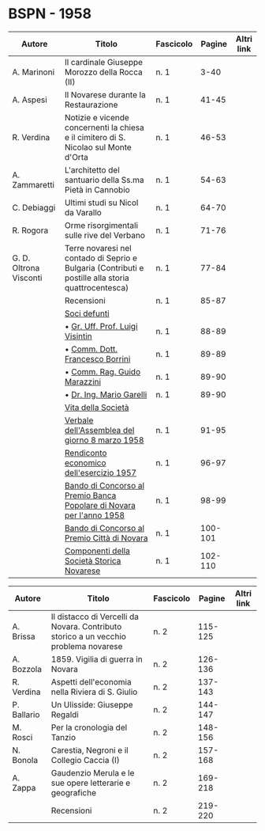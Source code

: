 # BSPN - 1958

| Autore                 | Titolo                                                                                                                | Fascicolo | Pagine  | Altri link |
|------------------------|-----------------------------------------------------------------------------------------------------------------------|-----------|---------|------------|
| A. Marinoni            | Il cardinale Giuseppe Morozzo della Rocca (II)                                                                        | n. 1      | 3-40    |            |
| A. Aspesi              | Il Novarese durante la Restaurazione                                                                                  | n. 1      | 41-45   |            |
| R. Verdina             | Notizie e vicende concernenti la chiesa e il cimitero di S. Nicolao sul Monte d'Orta                                  | n. 1      | 46-53   |            |
| A. Zammaretti          | L'architetto del santuario della Ss.ma Pietà in Cannobio                                                              | n. 1      | 54-63   |            |
| C. Debiaggi            | Ultimi studi su Nicol da Varallo                                                                                      | n. 1      | 64-70   |            |
| R. Rogora              | Orme risorgimentali sulle rive del Verbano                                                                            | n. 1      | 71-76   |            |
| G. D. Oltrona Visconti | Terre novaresi nel contado di Seprio e Bulgaria (Contributi e postille alla storia quattrocentesca)                   | n. 1      | 77-84   |            |
|                        | Recensioni                                                                                                            | n. 1      | 85-87   |            |
|                        | [Soci defunti](http://www.ssno.it/BSPNo/bspn_vita58.html#583)                                                         |           |         |            |
|                        | • [Gr. Uff. Prof. Luigi Visintin](http://www.ssno.it/BSPNo/bspn_vita58.html#583-1)                                    | n. 1      | 88-89   |            |
|                        | • [Comm. Dott. Francesco Borrini](http://www.ssno.it/BSPNo/bspn_vita58.html#583-2)                                    | n. 1      | 89-89   |            |
|                        | • [Comm. Rag. Guido Marazzini](http://www.ssno.it/BSPNo/bspn_vita58.html#583-3)                                       | n. 1      | 89-90   |            |
|                        | • [Dr. Ing. Mario Garelli](http://www.ssno.it/BSPNo/bspn_vita58.html#583-4)                                           | n. 1      | 89-90   |            |
|                        | [Vita della Società](http://www.ssno.it/BSPNo/bspn_vita58.html#580)                                                   |           |         |            |
|                        | [Verbale dell'Assemblea del giorno 8 marzo 1958](http://www.ssno.it/BSPNo/bspn_vita58.html#581)                       | n. 1      | 91-95   |            |
|                        | [Rendiconto economico dell'esercizio 1957](http://www.ssno.it/BSPNo/bspn_vita58.html#582)                             | n. 1      | 96-97   |            |
|                        | [Bando di Concorso al Premio Banca Popolare di Novara per l'anno 1958](http://www.ssno.it/BSPNo/bspn_vita58.html#584) | n. 1      | 98-99   |            |
|                        | [Bando di Concorso al Premio Città di Novara](http://www.ssno.it/BSPNo/bspn_vita58.html#585)                          | n. 1      | 100-101 |            |
|                        | [Componenti della Società Storica Novarese](http://www.ssno.it/SSN/ssn_soci1958.html)                                 | n. 1      | 102-110 |            |

| Autore      | Titolo                                                                               | Fascicolo | Pagine  | Altri link |
|-------------|--------------------------------------------------------------------------------------|-----------|---------|------------|
| A. Brissa   | Il distacco di Vercelli da Novara. Contributo storico a un vecchio problema novarese | n. 2      | 115-125 |            |
| A. Bozzola  | 1859. Vigilia di guerra in Novara                                                    | n. 2      | 126-136 |            |
| R. Verdina  | Aspetti dell'economia nella Riviera di S. Giulio                                     | n. 2      | 137-143 |            |
| P. Ballario | Un Ulisside: Giuseppe Regaldi                                                        | n. 2      | 144-147 |            |
| M. Rosci    | Per la cronologia del Tanzio                                                         | n. 2      | 148-156 |            |
| N. Bonola   | Carestia, Negroni e il Collegio Caccia (I)                                           | n. 2      | 157-168 |            |
| A. Zappa    | Gaudenzio Merula e le sue opere letterarie e geografiche                             | n. 2      | 169-218 |            |
|             | Recensioni                                                                           | n. 2      | 219-220 |            |
